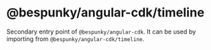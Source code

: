 # @bespunky/angular-cdk/timeline

Secondary entry point of `@bespunky/angular-cdk`. It can be used by importing from `@bespunky/angular-cdk/timeline`.

